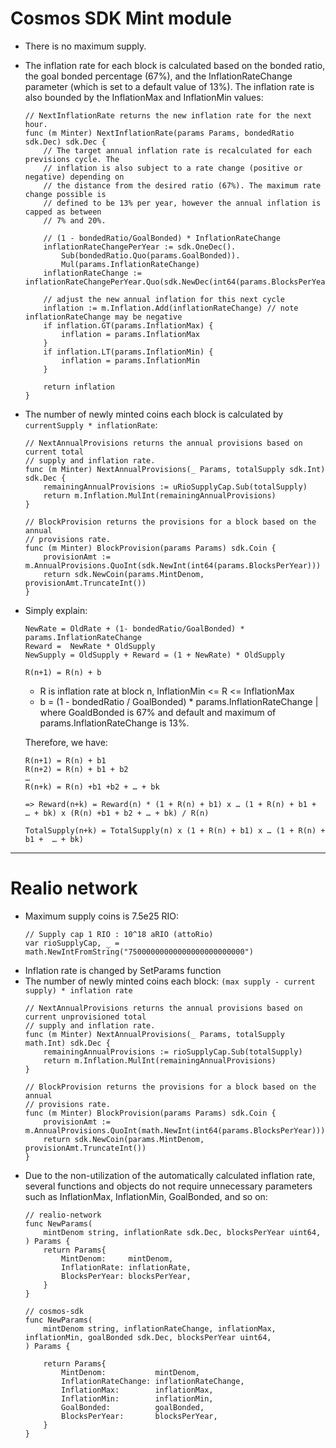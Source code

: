 # Cosmos SDK Mint module
- There is no maximum supply.
- The inflation rate for each block is calculated based on the bonded ratio, the goal bonded percentage (67%), and the InflationRateChange parameter (which is set to a default value of 13%). The inflation rate is also bounded by the InflationMax and InflationMin values:

    ```
    // NextInflationRate returns the new inflation rate for the next hour.
    func (m Minter) NextInflationRate(params Params, bondedRatio sdk.Dec) sdk.Dec {
        // The target annual inflation rate is recalculated for each previsions cycle. The
        // inflation is also subject to a rate change (positive or negative) depending on
        // the distance from the desired ratio (67%). The maximum rate change possible is
        // defined to be 13% per year, however the annual inflation is capped as between
        // 7% and 20%.

        // (1 - bondedRatio/GoalBonded) * InflationRateChange
        inflationRateChangePerYear := sdk.OneDec().
            Sub(bondedRatio.Quo(params.GoalBonded)).
            Mul(params.InflationRateChange)
        inflationRateChange := inflationRateChangePerYear.Quo(sdk.NewDec(int64(params.BlocksPerYear)))

        // adjust the new annual inflation for this next cycle
        inflation := m.Inflation.Add(inflationRateChange) // note inflationRateChange may be negative
        if inflation.GT(params.InflationMax) {
            inflation = params.InflationMax
        }
        if inflation.LT(params.InflationMin) {
            inflation = params.InflationMin
        }

        return inflation
    }
    ```

- The number of newly minted coins each block is calculated by `currentSupply * inflationRate`:
    ```
    // NextAnnualProvisions returns the annual provisions based on current total
    // supply and inflation rate.
    func (m Minter) NextAnnualProvisions(_ Params, totalSupply sdk.Int) sdk.Dec {
	    remainingAnnualProvisions := uRioSupplyCap.Sub(totalSupply)
	    return m.Inflation.MulInt(remainingAnnualProvisions)
    }

    // BlockProvision returns the provisions for a block based on the annual
    // provisions rate.
    func (m Minter) BlockProvision(params Params) sdk.Coin {
	    provisionAmt := m.AnnualProvisions.QuoInt(sdk.NewInt(int64(params.BlocksPerYear)))
	    return sdk.NewCoin(params.MintDenom, provisionAmt.TruncateInt())
    }
    ```

- Simply explain:
    ```
    NewRate = OldRate + (1- bondedRatio/GoalBonded) *  params.InflationRateChange
	Reward =  NewRate * OldSupply
	NewSupply = OldSupply + Reward = (1 + NewRate) * OldSupply
    ```

    ```
    R(n+1) = R(n) + b
    ```
    - R is inflation rate at block n, InflationMin <= R <= InflationMax
    - b = (1 - bondedRatio / GoalBonded) * params.InflationRateChange | where GoaldBonded is 67% and default  and maximum of params.InflationRateChange is 13%.

    Therefore, we have:
    ```
    R(n+1) = R(n) + b1
    R(n+2) = R(n) + b1 + b2
    …
    R(n+k) = R(n) +b1 +b2 + … + bk

    => Reward(n+k) = Reward(n) * (1 + R(n) + b1) x … (1 + R(n) + b1 +  … + bk) x (R(n) +b1 + b2 + … + bk) / R(n)

    TotalSupply(n+k) = TotalSupply(n) x (1 + R(n) + b1) x … (1 + R(n) + b1 +  … + bk)
    ```
---

# Realio network

- Maximum supply coins is 7.5e25 RIO:
    ```
    // Supply cap 1 RIO : 10^18 aRIO (attoRio)
    var rioSupplyCap, _ = math.NewIntFromString("75000000000000000000000000")
    ```
- Inflation rate is changed by SetParams function
- The number of newly minted coins each block: `(max supply - current supply) * inflation rate`
    ```
    // NextAnnualProvisions returns the annual provisions based on current unprovisioned total
    // supply and inflation rate.
    func (m Minter) NextAnnualProvisions(_ Params, totalSupply math.Int) sdk.Dec {
	    remainingAnnualProvisions := rioSupplyCap.Sub(totalSupply)
	    return m.Inflation.MulInt(remainingAnnualProvisions)
    }

    // BlockProvision returns the provisions for a block based on the annual
    // provisions rate.
    func (m Minter) BlockProvision(params Params) sdk.Coin {
	    provisionAmt := m.AnnualProvisions.QuoInt(math.NewInt(int64(params.BlocksPerYear)))
	    return sdk.NewCoin(params.MintDenom, provisionAmt.TruncateInt())
    }
    ```
- Due to the non-utilization of the automatically calculated inflation rate, several functions and objects do not require unnecessary parameters such as InflationMax, InflationMin, GoalBonded, and so on:
    ```
    // realio-network
    func NewParams(
        mintDenom string, inflationRate sdk.Dec, blocksPerYear uint64,
    ) Params {
        return Params{
            MintDenom:     mintDenom,
            InflationRate: inflationRate,
            BlocksPerYear: blocksPerYear,
        }
    }

    // cosmos-sdk
    func NewParams(
        mintDenom string, inflationRateChange, inflationMax, inflationMin, goalBonded sdk.Dec, blocksPerYear uint64,
	) Params {

		return Params{
			MintDenom:           mintDenom,
			InflationRateChange: inflationRateChange,
			InflationMax:        inflationMax,
			InflationMin:        inflationMin,
			GoalBonded:          goalBonded,
			BlocksPerYear:       blocksPerYear,
		}
	}
    ```
